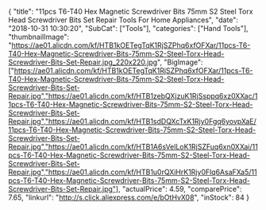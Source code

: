 {
	"title": "11pcs T6-T40 Hex Magnetic Screwdriver Bits 75mm S2 Steel Torx Head Screwdriver Bits Set Repair Tools For Home Appliances",
	"date": "2018-10-31 10:30:20",
	"SubCat": ["Tools"],
	"categories": ["Hand Tools"],
	"thumbnailImage": "https://ae01.alicdn.com/kf/HTB1kOETegTqK1RjSZPhq6xfOFXar/11pcs-T6-T40-Hex-Magnetic-Screwdriver-Bits-75mm-S2-Steel-Torx-Head-Screwdriver-Bits-Set-Repair.jpg_220x220.jpg",
	"BigImage": ["https://ae01.alicdn.com/kf/HTB1kOETegTqK1RjSZPhq6xfOFXar/11pcs-T6-T40-Hex-Magnetic-Screwdriver-Bits-75mm-S2-Steel-Torx-Head-Screwdriver-Bits-Set-Repair.jpg","https://ae01.alicdn.com/kf/HTB1zebQXjzuK1RjSsppq6xz0XXac/11pcs-T6-T40-Hex-Magnetic-Screwdriver-Bits-75mm-S2-Steel-Torx-Head-Screwdriver-Bits-Set-Repair.jpg","https://ae01.alicdn.com/kf/HTB1sdDQXcTxK1Rjy0Fgq6yovpXaE/11pcs-T6-T40-Hex-Magnetic-Screwdriver-Bits-75mm-S2-Steel-Torx-Head-Screwdriver-Bits-Set-Repair.jpg","https://ae01.alicdn.com/kf/HTB1A6sVelLoK1RjSZFuq6xn0XXai/11pcs-T6-T40-Hex-Magnetic-Screwdriver-Bits-75mm-S2-Steel-Torx-Head-Screwdriver-Bits-Set-Repair.jpg","https://ae01.alicdn.com/kf/HTB1u0rQXiHrK1Rjy0Flq6AsaFXa5/11pcs-T6-T40-Hex-Magnetic-Screwdriver-Bits-75mm-S2-Steel-Torx-Head-Screwdriver-Bits-Set-Repair.jpg"],
	"actualPrice": 4.59,
	"comparePrice": 7.65,
	"linkurl": "http://s.click.aliexpress.com/e/bOtHvX08",
	"inStock": 84
}
